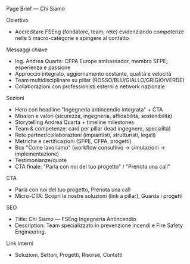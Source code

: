Page Brief — Chi Siamo

Obiettivo
- Accreditare FSEng (fondatore, team, rete) evidenziando competenze nelle 5 macro-categorie e spingere al contatto.

Messaggi chiave
- Ing. Andrea Quarta: CFPA Europe ambassador, membro SFPE; esperienza e passione
- Approccio integrato, aggiornamento costante, qualità e velocità
- Team multidisciplinare su pillar (ROSSO/BLU/GIALLO/GRIGIO/VERDE)
- Collaborazioni con professionisti esterni e network nazionale

Sezioni
- Hero con headline "Ingegneria antincendio integrata" + CTA
- Mission e valori (sicurezza, ingegneria, affidabilità, sostenibilità)
- Storytelling Andrea Quarta + timeline milestones
- Team & competenze: card per pillar (lead ingegnere, specialità)
- Rete partner/collaborazioni (impiantisti, strutturisti, legali)
- Metriche e certificazioni (SFPE, CFPA, progetti)
- Box "Come lavoriamo" (workflow consultivo → simulazioni → implementazione)
- Testimonianze/quote
- CTA finale: "Parla con noi del tuo progetto" / "Prenota una call"

CTA
- Parla con noi del tuo progetto, Prenota una call
- Micro-CTA: Scopri le nostre soluzioni (link a pillar), Guarda i progetti

SEO
- Title: Chi Siamo — FSEng Ingegneria Antincendio
- Description: Team specializzato in prevenzione incendi e Fire Safety Engineering.

Link interni
- Soluzioni, Settori, Progetti, Risorse, Contatti


